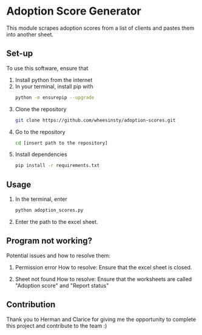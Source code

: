 # Adoption Score Generator
This module scrapes adoption scores from a list of clients and pastes them into another sheet.

## Set-up
To use this software, ensure that
1. Install python from the internet
2. In your terminal, install pip with 
   ```bash
   python -m ensurepip --upgrade
3. Clone the repository
   ```bash
   git clone https://github.com/wheesinsty/adoption-scores.git
4. Go to the repository
   ```bash
   cd [insert path to the repository]
5. Install dependencies
   ```bash
   pip install -r requirements.txt

## Usage
1. In the terminal, enter
   ```bash
   python adoption_scores.py
2. Enter the path to the excel sheet.

## Program not working?
Potential issues and how to resolve them:

1. Permission error
   How to resolve: Ensure that the excel sheet is closed.

2. Sheet not found
   How to resolve: Ensure that the worksheets are called "Adoption score" and "Report status"

## Contribution
Thank you to Herman and Clarice for giving me the opportunity to complete this project and contribute to the team :)

